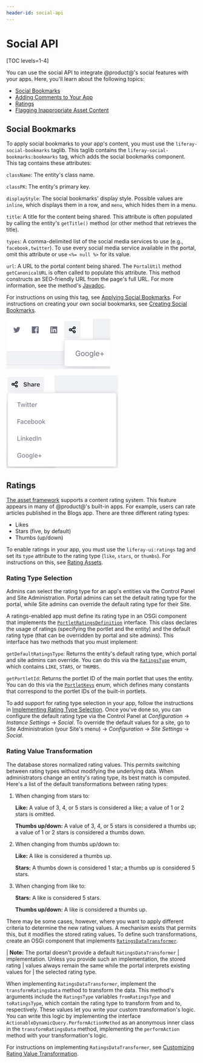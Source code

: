```yaml
---
header-id: social-api
---
```


# Social API

[TOC levels=1-4]

You can use the social API to integrate @product@'s social features with your 
apps. Here, you'll learn about the following topics: 

-   [Social Bookmarks](#social-bookmarks)
-   [Adding Comments to Your App](/docs/7-2/frameworks/-/knowledge_base/frameworks/adding-comments-to-your-app)
-   [Ratings](#ratings)
-   [Flagging Inappropriate Asset Content](/docs/7-2/frameworks/-/knowledge_base/frameworks/flagging-inappropriate-asset-content)

## Social Bookmarks

To apply social bookmarks to your app's content, you must use the 
`liferay-social-bookmarks` taglib. This taglib contains the 
`liferay-social-bookmarks:bookmarks` tag, which adds the social bookmarks 
component. This tag contains these attributes: 

`className`: The entity's class name. 

`classPK`: The entity's primary key. 

`displayStyle`: The social bookmarks' display style. Possible values are 
`inline`, which displays them in a row, and `menu`, which hides them in a menu. 

`title`: A title for the content being shared. This attribute is often populated 
by calling the entity's `getTitle()` method (or other method that retrieves the 
title). 

`types`: A comma-delimited list of the social media services to use (e.g., 
`facebook,twitter`). To use every social media service available in the portal, 
omit this attribute or use `<%= null %>` for its value. 

`url`: A URL to the portal content being shared. The `PortalUtil` method 
`getCanonicalURL` is often called to populate this attribute. This method 
constructs an SEO-friendly URL from the page's full URL. For more information, 
see the method's
[Javadoc](@platform-ref@/7.2-latest/javadocs/portal-kernel/com/liferay/portal/kernel/util/PortalUtil.html#getCanonicalURL-java.lang.String-com.liferay.portal.kernel.theme.ThemeDisplay-com.liferay.portal.kernel.model.Layout-). 

For instructions on using this tag, see 
[Applying Social Bookmarks](/docs/7-2/frameworks/-/knowledge_base/frameworks/applying-social-bookmarks). 
For instructions on creating your own social bookmarks, see 
[Creating Social Bookmarks](/docs/7-2/frameworks/-/knowledge_base/frameworks/creating-social-bookmarks). 

![Figure 1: With `displayStyle` set to `inline`, the first three social bookmarks appear in a row and the rest appear in a menu.](../../../images/social-bookmarks-inline.png)

![Figure 2: With `displayStyle` set to `menu`, all social bookmarks appear in the *Share* menu.](../../../images/social-bookmarks-menu.png)

## Ratings

[The asset framework](/docs/7-2/frameworks/-/knowledge_base/frameworks/asset-framework) 
supports a content rating system. This feature appears in many of @product@'s 
built-in apps. For example, users can rate articles published in the Blogs app. 
There are three different rating types: 

-   Likes
-   Stars (five, by default)
-   Thumbs (up/down)

To enable ratings in your app, you must use the `liferay-ui:ratings` tag and set 
its `type` attribute to the rating type (`like`, `stars`, or `thumbs`). For 
instructions on this, see 
[Rating Assets](/docs/7-2/frameworks/-/knowledge_base/frameworks/rating-assets). 

### Rating Type Selection

Admins can select the rating type for an app's entities via the Control Panel 
and Site Administration. Portal admins can set the default rating type for the 
portal, while Site admins can override the default rating type for their Site. 

A ratings-enabled app must define its rating type in an OSGi component that 
implements the 
[`PortletRatingsDefinition`](@platform-ref@/7.2-latest/javadocs/portal-kernel/com/liferay/ratings/kernel/definition/PortletRatingsDefinition.html) 
interface. This class declares the usage of ratings (specifying the portlet and 
the entity) and the default rating type (that can be overridden by portal and 
site admins). This interface has two methods that you must implement: 

`getDefaultRatingsType`: Returns the entity's default rating type, which portal 
and site admins can override. You can do this via the 
[`RatingsType`](@platform-ref@/7.2-latest/javadocs/portal-kernel/com/liferay/ratings/kernel/RatingsType.html) 
enum, which contains `LIKE`, `STARS`, or `THUMBS`. 

`getPortletId`: Returns the portlet ID of the main portlet that uses the entity. 
You can do this via the 
[`PortletKeys`](@platform-ref@/7.2-latest/javadocs/portal-kernel/com/liferay/portal/kernel/util/PortletKeys.html) 
enum, which defines many constants that correspond to the portlet IDs of the 
built-in portlets. 

To add support for rating type selection in your app, follow the instructions in 
[Implementing Rating Type Selection](/docs/7-2/frameworks/-/knowledge_base/frameworks/implementing-rating-type-selection). 
Once you've done so, you can configure the default rating type via the Control 
Panel at *Configuration* &rarr; *Instance Settings* &rarr; *Social*. To override 
the default values for a site, go to Site Administration (your Site's menu) 
&rarr; *Configuration* &rarr; *Site Settings* &rarr; *Social*. 

### Rating Value Transformation

The database stores normalized rating values. This permits switching between 
rating types without modifying the underlying data. When administrators change 
an entity's rating type, its best match is computed. Here's a list of the 
default transformations between rating types: 

1.  When changing from stars to: 

    **Like:** A value of 3, 4, or 5 stars is considered a like; a value of 1 
    or 2 stars is omitted. 

    **Thumbs up/down:** A value of 3, 4, or 5 stars is considered a thumbs up; 
    a value of 1 or 2 stars is considered a thumbs down.

2.  When changing from thumbs up/down to: 

    **Like:** A like is considered a thumbs up. 

    **Stars:** A thumbs down is considered 1 star; a thumbs up is considered 5 
    stars. 

3.  When changing from like to: 

    **Stars:** A like is considered 5 stars. 

    **Thumbs up/down:** A like is considered a thumbs up. 

There may be some cases, however, where you want to apply different criteria to 
determine the new rating values. A mechanism exists that permits this, but it 
modifies the stored rating values. To define such transformations, create an 
OSGi component that implements 
[`RatingsDataTransformer`](@platform-ref@/7.2-latest/javadocs/portal-kernel/com/liferay/ratings/kernel/transformer/RatingsDataTransformer.html). 

| **Note:** The portal doesn't provide a default `RatingsDataTransformer` 
| implementation. Unless you provide such an implementation, the stored rating 
| values always remain the same while the portal interprets existing values for 
| the selected rating type. 

When implementing `RatingsDataTransformer`, implement the `transformRatingsData` 
method to transform the data. This method's arguments include the `RatingsType` 
variables `fromRatingsType` and `toRatingsType`, which contain the rating type 
to transform from and to, respectively. These values let you write your custom 
transformation's logic. You can write this logic by implementing the interface 
`ActionableDynamicQuery.PerformActionMethod` as an anonymous inner class in the 
`transformRatingsData` method, implementing the `performAction` method with your 
transformation's logic. 

For instructions on implementing `RatingsDataTransformer`, see 
[Customizing Rating Value Transformation](/docs/7-2/frameworks/-/knowledge_base/frameworks/customizing-rating-value-transformation). 
